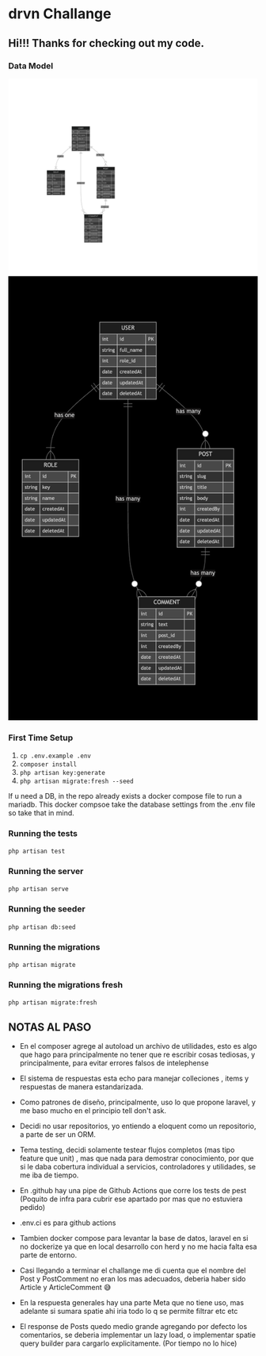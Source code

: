# drvn Challange

## Hi!!! Thanks for checking out my code.

### Data Model

![Data Model](./readme-assets/data-model.svg)
![alt text](./readme-assets/image.png)

### First Time Setup

1. `cp .env.example .env`
2. `composer install`
3. `php artisan key:generate`
4. `php artisan migrate:fresh --seed`

If u need a DB, in the repo already exists a docker compose file to run a mariadb. This docker compsoe take the database settings from the .env file so take that in mind.

### Running the tests

`php artisan test`

### Running the server

`php artisan serve`

### Running the seeder

`php artisan db:seed`

### Running the migrations

`php artisan migrate`

### Running the migrations fresh

`php artisan migrate:fresh`



## NOTAS AL PASO 

- En el composer agrege al autoload  un archivo de utilidades, esto es algo que hago para principalmente no tener que re escribir cosas tediosas, y principalmente, para evitar errores falsos de intelephense 

- El sistema de respuestas esta echo para manejar colleciones , items y respuestas de manera estandarizada.

- Como patrones de diseño, principalmente, uso lo que propone laravel, y me baso mucho en el principio tell don't ask.

- Decidi no usar repositorios, yo entiendo a eloquent como un repositorio, a parte de ser un ORM.

- Tema testing, decidi solamente testear flujos completos (mas tipo feature que unit) , mas que nada para demostrar conocimiento, por que si le daba cobertura individual a servicios, controladores y utilidades, se me iba de tiempo.

- En .github hay una pipe de Github Actions que corre los tests de pest (Poquito de infra para cubrir ese apartado por mas que no estuviera pedido)

- .env.ci es para github actions

- Tambien docker compose para levantar la base de datos, laravel en si no dockerize ya que en local desarrollo con herd y no me hacia falta esa parte de entorno.

- Casi llegando a terminar el challange me di cuenta que el nombre del Post y PostComment no eran los mas adecuados, deberia haber sido Article y ArticleComment 😅

- En la respuesta generales hay una parte Meta que no tiene uso, mas adelante si sumara spatie ahi iria todo lo q se permite filtrar etc etc

- El response de Posts quedo medio grande agregando por defecto los comentarios, se deberia implementar un lazy load, o implementar spatie query builder para cargarlo explicitamente. (Por tiempo no lo hice)

